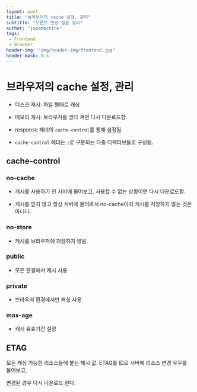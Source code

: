 ```yaml
---
layout: post
title: "브라우저의 cache 설정, 관리"
subtitle: "프론트 면접 질문 정리"
author: "jopemachine"
tags: 
 - Frontend
 - Browser
header-img: "img/header-img/frontend.jpg"
header-mask: 0.3
---
```


# 브라우저의 cache 설정, 관리

- 디스크 캐시: 파일 형태로 캐싱

- 메모리 캐시: 브라우저를 껐다 켜면 다시 다운로드함.

- response 헤더의 `cache-control`를 통해 설정됨.

- `cache-control` 헤더는 `;`로 구분되는 다중 디렉티브들로 구성됨.

## cache-control

### no-cache

- 캐시를 사용하기 전 서버에 물어보고, 사용할 수 없는 상황이면 다시 다운로드함.

- 캐시를 믿지 않고 항상 서버에 물어봐서 no-cache이지 캐시를 저장하지 않는 것은 아니다.

### no-store

- 캐시를 브라우저에 저장하지 않음.

### public

- 모든 환경에서 캐시 사용

### private

- 브라우저 환경에서만 캐싱 사용

### max-age

- 캐시 유효기간 설정

## ETAG

모든 캐싱 가능한 리소스들에 붙는 해시 값. ETAG를 ID로 서버에 리소스 변경 유무를 물어보고,

변경된 경우 다시 다운로드 한다.